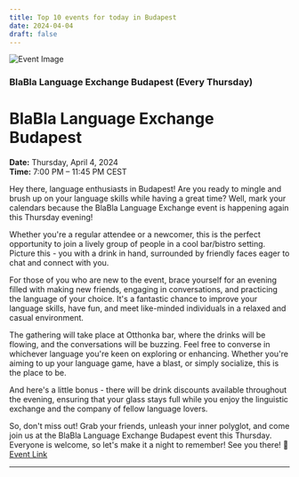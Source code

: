 ```yaml
---
title: Top 10 events for today in Budapest
date: 2024-04-04
draft: false
---
```


![Event Image](https://scontent-fra5-1.xx.fbcdn.net/v/t39.30808-6/424955317_702951985372992_1866635393850588828_n.jpg?stp=dst-jpg_p720x720&_nc_cat=110&ccb=1-7&_nc_sid=5f2048&_nc_ohc=-I0zPCA_5CMAb53yys6&_nc_ht=scontent-fra5-1.xx&oh=00_AfDTnB7ctdfGvYKvSmLLZISWBTnN0Stz2xp5s3zImIN2Wg&oe=6613F0CC)

 ### BlaBla Language Exchange Budapest (Every Thursday)

# BlaBla Language Exchange Budapest

**Date:** Thursday, April 4, 2024  
**Time:** 7:00 PM – 11:45 PM CEST  

Hey there, language enthusiasts in Budapest! Are you ready to mingle and brush up on your language skills while having a great time? Well, mark your calendars because the BlaBla Language Exchange event is happening again this Thursday evening!

Whether you're a regular attendee or a newcomer, this is the perfect opportunity to join a lively group of people in a cool bar/bistro setting. Picture this - you with a drink in hand, surrounded by friendly faces eager to chat and connect with you.

For those of you who are new to the event, brace yourself for an evening filled with making new friends, engaging in conversations, and practicing the language of your choice. It's a fantastic chance to improve your language skills, have fun, and meet like-minded individuals in a relaxed and casual environment.

The gathering will take place at Otthonka bar, where the drinks will be flowing, and the conversations will be buzzing. Feel free to converse in whichever language you're keen on exploring or enhancing. Whether you're aiming to up your language game, have a blast, or simply socialize, this is the place to be.

And here's a little bonus - there will be drink discounts available throughout the evening, ensuring that your glass stays full while you enjoy the linguistic exchange and the company of fellow language lovers.

So, don't miss out! Grab your friends, unleash your inner polyglot, and come join us at the BlaBla Language Exchange Budapest event this Thursday. Everyone is welcome, so let's make it a night to remember! See you there! 🌟
[Event Link](https://facebook.com/events/369986339297508)

---
